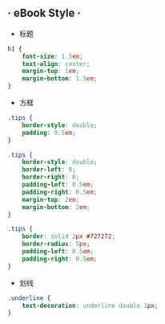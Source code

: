## · eBook Style ·

- 标题

```css
h1 {
    font-size: 1.5em;
    text-align: center;
    margin-top: 1em;
    margin-bottom: 1.5em;
}
```

- 方框

```css
.tips {
    border-style: double;
    padding: 0.5em;
}
```
```css
.tips {
    border-style: double;
    border-left: 0;
    border-right: 0;
    padding-left: 0.5em;
    padding-right: 0.5em;
    margin-top: 2em;
    margin-bottom: 2em;
}
```
```css
.tips {
    border: solid 2px #727272;
    border-radius: 5px;
    padding-left: 0.5em;
    padding-right: 0.5em;
}
```

- 划线

```css
.underline {
    text-decoration: underline double 1px;
}
```
